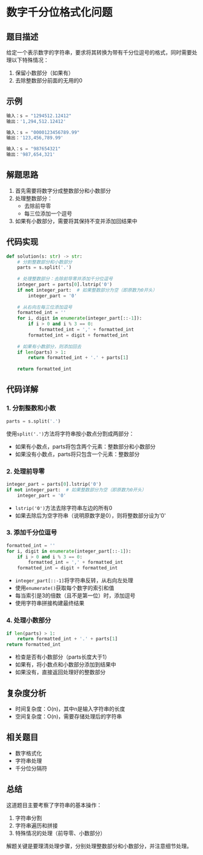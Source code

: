 # 数字千分位格式化问题

## 题目描述
给定一个表示数字的字符串，要求将其转换为带有千分位逗号的格式，同时需要处理以下特殊情况：
1. 保留小数部分（如果有）
2. 去除整数部分前面的无用的0

## 示例
```python
输入：s = "1294512.12412"
输出：'1,294,512.12412'

输入：s = "0000123456789.99"
输出：'123,456,789.99'

输入：s = "987654321"
输出：'987,654,321'
```

## 解题思路
1. 首先需要将数字分成整数部分和小数部分
2. 处理整数部分：
   - 去除前导零
   - 每三位添加一个逗号
3. 如果有小数部分，需要将其保持不变并添加回结果中

## 代码实现
```python
def solution(s: str) -> str:
    # 分割整数部分和小数部分
    parts = s.split('.')
    
    # 处理整数部分：去除前导零并添加千分位逗号
    integer_part = parts[0].lstrip('0')
    if not integer_part:  # 如果整数部分为空（即原数为0开头）
        integer_part = '0'
        
    # 从右向左每三位添加逗号
    formatted_int = ''
    for i, digit in enumerate(integer_part[::-1]):
        if i > 0 and i % 3 == 0:
            formatted_int = ',' + formatted_int
        formatted_int = digit + formatted_int
    
    # 如果有小数部分，则添加回去
    if len(parts) > 1:
        return formatted_int + '.' + parts[1]
    
    return formatted_int
```

## 代码详解

### 1. 分割整数和小数
```python
parts = s.split('.')
```
使用`split('.')`方法将字符串按小数点分割成两部分：
- 如果有小数点，parts将包含两个元素：整数部分和小数部分
- 如果没有小数点，parts将只包含一个元素：整数部分

### 2. 处理前导零
```python
integer_part = parts[0].lstrip('0')
if not integer_part:  # 如果整数部分为空（即原数为0开头）
    integer_part = '0'
```
- `lstrip('0')`方法去除字符串左边的所有0
- 如果去除后为空字符串（说明原数字是0），则将整数部分设为'0'

### 3. 添加千分位逗号
```python
formatted_int = ''
for i, digit in enumerate(integer_part[::-1]):
    if i > 0 and i % 3 == 0:
        formatted_int = ',' + formatted_int
    formatted_int = digit + formatted_int
```
- `integer_part[::-1]`将字符串反转，从右向左处理
- 使用`enumerate()`获取每个数字的索引和值
- 每当索引是3的倍数（且不是第一位）时，添加逗号
- 使用字符串拼接构建最终结果

### 4. 处理小数部分
```python
if len(parts) > 1:
    return formatted_int + '.' + parts[1]
return formatted_int
```
- 检查是否有小数部分（parts长度大于1）
- 如果有，将小数点和小数部分添加到结果中
- 如果没有，直接返回处理好的整数部分

## 复杂度分析
- 时间复杂度：O(n)，其中n是输入字符串的长度
- 空间复杂度：O(n)，需要存储处理后的字符串

## 相关题目
- 数字格式化
- 字符串处理
- 千分位分隔符

## 总结
这道题目主要考察了字符串的基本操作：
1. 字符串分割
2. 字符串遍历和拼接
3. 特殊情况的处理（前导零、小数部分）

解题关键是要理清处理步骤，分别处理整数部分和小数部分，并注意细节处理。
